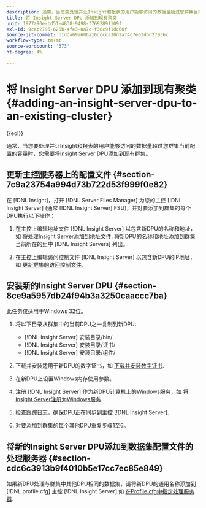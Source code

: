 ```yaml
---
description: 通常，当您要处理并让Insight和报表的用户能够访问的数据量超过您群集当前配置的容量时，您需要将Insight Server DPU添加到现有群集。
title: 将 Insight Server DPU 添加到现有聚类
uuid: 1977a90e-bd51-4838-9498-f7692891109f
exl-id: 9cac2795-626b-4fe3-8a7c-f36c9f1dc68f
source-git-commit: b1dda69a606a16dccca30d2a74c7e63dbd27936c
workflow-type: tm+mt
source-wordcount: '373'
ht-degree: 4%

---
```


# 将 Insight Server DPU 添加到现有聚类{#adding-an-insight-server-dpu-to-an-existing-cluster}

{{eol}}

通常，当您要处理并让Insight和报表的用户能够访问的数据量超过您群集当前配置的容量时，您需要将Insight Server DPU添加到现有群集。

## 更新主控服务器上的配置文件 {#section-7c9a23754a994d73b722d53f999f0e82}

在 [!DNL Insight]，打开 [!DNL Server Files Manager] 为您的主控 [!DNL Insight Server] (通常 [!DNL Insight Server] FSU)，并对要添加到群集的每个DPU执行以下操作：

1. 在主控上编辑地址文件 [!DNL Insight Server] 以包含新DPU的名称和地址，如 [将处理Insight Server添加到地址文件](../../../../../home/c-inst-svr/c-install-ins-svr/c-ins-svr-clstrs/c-inst-ins-svr-clstr/c-inst-proc-clstr/c-config-mstr-ins-svr-clstr.md#section-2fe5298180164e8dbaa59ea6b6ff682d). 将新DPU的名称和地址添加到群集当前所在的组中 [!DNL Insight Servers] 列出。

1. 在主控上编辑访问控制文件 [!DNL Insight Server] 以包含新DPU的IP地址，如 [更新群集的访问控制文件](../../../../../home/c-inst-svr/c-install-ins-svr/c-ins-svr-clstrs/c-inst-ins-svr-clstr/c-inst-proc-clstr/c-config-mstr-ins-svr-clstr.md#section-fce1367d92a445168c35e9ca506e7d6b).

## 安装新的Insight Server DPU {#section-8ce9a5957db24f94b3a3250caaccc7ba}

此任务仅适用于Windows 32位。

1. 将以下目录从群集中的当前DPU之一复制到新DPU:

   * [!DNL Insight Server] 安装目录/bin/
   * [!DNL Insight Server] 安装目录/证书/
   * [!DNL Insight Server] 安装目录/组件/

1. 下载并安装适用于新DPU的数字证书，如 [下载并安装数字证书](../../../../../home/c-inst-svr/c-install-ins-svr/t-install-proc-inst-svr-dpu/c-dnld-dgtl-cert/c-dnld-dgtl-cert.md#concept-4f79c240492f4e52b6375b4b3bbefa17).
1. 在新DPU上设置Windows内存使用参数。
1. 注册 [!DNL Insight Server] 作为新DPU计算机上的Windows服务，如 [将Insight Server注册为Windows服务](../../../../../home/c-inst-svr/c-install-ins-svr/t-install-proc-inst-svr-dpu/c-reg-wdws-svc.md#concept-f2c7aa891d544a2595aa01d0d796a540).

1. 检查跟踪日志，确保DPU正在同步到主控 [!DNL Insight Server].
1. 对要添加到群集的每个其他DPU重复步骤1至6。

## 将新的Insight Server DPU添加到数据集配置文件的处理服务器 {#section-cdc6c3913b9f4010b5e17cc7ec85e849}

如果新DPU处理与群集中其他DPU相同的数据集，请将新DPU的通用名称添加到 [!DNL profile.cfg] 主控 [!DNL Insight Server] 如 [在Profile.cfg中指定处理服务器](../../../../../home/c-inst-svr/c-install-ins-svr/c-ins-svr-clstrs/c-inst-ins-svr-clstr/c-inst-proc-clstr/c-config-prof-run-clstr.md#section-99664e072c21462f91fbafb6d893fcf9).

